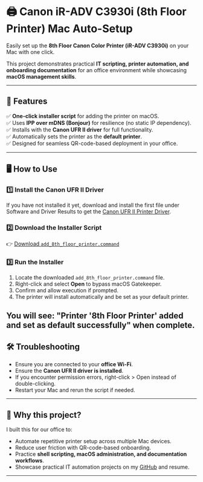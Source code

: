 # 🖨️ Canon iR-ADV C3930i (8th Floor Printer) Mac Auto-Setup

Easily set up the **8th Floor Canon Color Printer (iR-ADV C3930i)** on your Mac with one click.

This project demonstrates practical **IT scripting, printer automation, and onboarding documentation** for an office environment while showcasing **macOS management skills**.

---

## 🚀 Features

✅ **One-click installer script** for adding the printer on macOS.  
✅ Uses **IPP over mDNS (Bonjour)** for resilience (no static IP dependency).  
✅ Installs with the **Canon UFR II driver** for full functionality.  
✅ Automatically sets the printer as the **default printer**.  
✅ Designed for seamless QR-code-based deployment in your office.

---

## 🖥️ How to Use

### 1️⃣ Install the Canon UFR II Driver

If you have not installed it yet, download and install the first file under Software and Driver Results to get the [Canon UFR II Printer Driver]([https://www.usa.canon.com/support](https://www.usa.canon.com/support/p/imagerunner-advance-dx-c3930i?srsltid=AfmBOoqN7t3PaLdo_JEmTCSSBB5NmdePzUHcFCm0C0tWIao-1H-58FhN)).

### 2️⃣ Download the Installer Script

👉 [Download `add_8th_floor_printer.command`](https://github.com/jalejandro23/canon-printer-setup-mac/raw/main/add_8th_floor_printer.command)

### 3️⃣ Run the Installer

1. Locate the downloaded `add_8th_floor_printer.command` file.
2. Right-click and select **Open** to bypass macOS Gatekeeper.
3. Confirm and allow execution if prompted.
4. The printer will install automatically and be set as your default printer.

You will see:
"Printer '8th Floor Printer' added and set as default successfully" when complete.
---

## 🛠️ Troubleshooting

- Ensure you are connected to your **office Wi-Fi**.
- Ensure the **Canon UFR II driver is installed**.
- If you encounter permission errors, right-click > Open instead of double-clicking.
- Restart your Mac and rerun the script if needed.

---

## 🩶 Why this project?

I built this for our office to:
- Automate repetitive printer setup across multiple Mac devices.
- Reduce user friction with QR-code-based onboarding.
- Practice **shell scripting, macOS administration, and documentation workflows**.
- Showcase practical IT automation projects on my [GitHub](https://github.com/jalejandro23) and resume.

---
